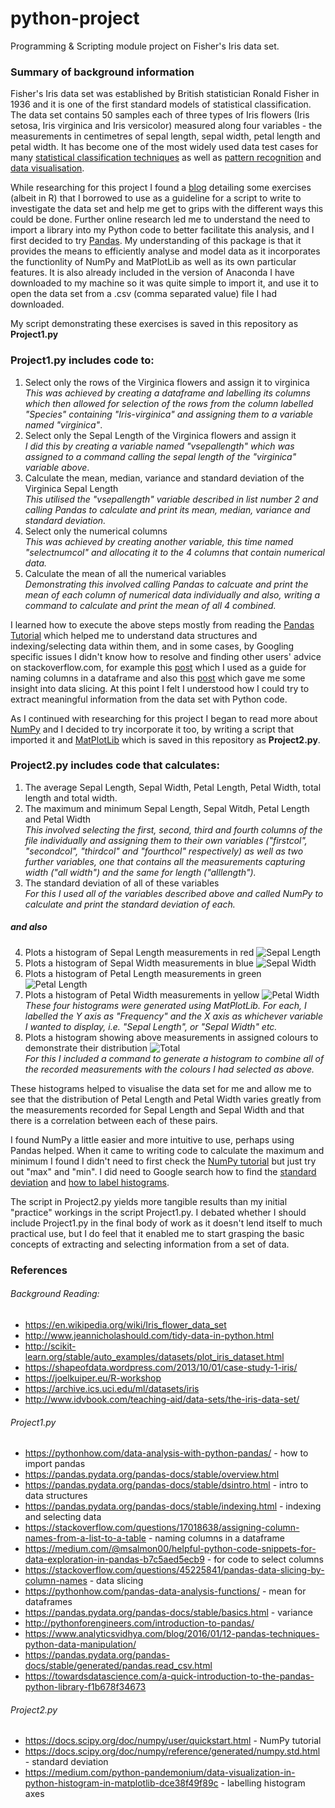 # python-project
Programming &amp; Scripting module project on Fisher's Iris data set.

### Summary of background information
Fisher's Iris data set was established by British statistician Ronald Fisher in 1936 and it is one of the first standard models of statistical classification.  The data set contains 50 samples each of three types of Iris flowers (Iris setosa, Iris virginica and Iris versicolor) measured along four variables - the measurements in centimetres of sepal length, sepal width, petal length and petal width. It has become one of the most widely used data test cases for many [statistical classification techniques](https://en.wikipedia.org/wiki/Iris_flower_data_set) as well as [pattern recognition](https://archive.ics.uci.edu/ml/datasets/iris) and [data visualisation](http://www.idvbook.com/teaching-aid/data-sets/the-iris-data-set).

While researching for this project I found a [blog](https://joelkuiper.eu/R-workshop) detailing some exercises (albeit in R) that I borrowed to use as a guideline for a script to write to investigate the data set and help me get to grips with the different ways this could be done. Further online research led me to understand the need to import a library into my Python code to better facilitate this analysis, and I first decided to try [Pandas](https://pandas.pydata.org/pandas-docs/stable/).  My understanding of this package is that it provides the means to efficiently analyse and model data as it incorporates the functionlity of NumPy and MatPlotLib as well as its own particular features. It is also already included in the version of Anaconda I have downloaded to my machine so it was quite simple to import it, and use it to open the data set from a .csv (comma separated value) file I had downloaded. 

My script demonstrating these exercises is saved in this repository as **Project1.py** <br>

### Project1.py includes code to:
1.  Select only the rows of the Virginica flowers and assign it to virginica <br>
*This was achieved by creating a dataframe and labelling its columns which then allowed for selection of the rows from the column labelled "Species" containing "Iris-virginica" and assigning them to a variable named "virginica"*.  
2.  Select only the Sepal Length of the Virginica flowers and assign it <br>
*I did this by creating a variable named "vsepallength" which was assigned to a command calling the sepal length of the "virginica" variable above*.
3.  Calculate the mean, median, variance and standard deviation of the Virginica Sepal Length <br>
*This utilised the "vsepallength" variable described in list number 2 and calling Pandas to calculate and print its mean, median, variance and standard deviation.*
4.  Select only the numerical columns <br>
*This was achieved by creating another variable, this time named "selectnumcol" and allocating it to the 4 columns that contain numerical data.*
5.  Calculate the mean of all the numerical variables <br>
*Demonstrating this involved calling Pandas to calcuate and print the mean of each column of numerical data individually and also, writing a command to calculate and print the mean of all 4 combined.* 

I learned how to execute the above steps mostly from reading the [Pandas Tutorial](https://pandas.pydata.org/pandas-docs/stable/tutorials.html) which helped me to understand data structures and indexing/selecting data within them, and in some cases, by Googling specific issues I didn't know how to resolve and finding other users' advice on stackoverflow.com, for example this [post](https://stackoverflow.com/questions/17018638/assigning-column-names-from-a-list-to-a-table) which I used as a guide for naming columns in a dataframe and also this [post](https://stackoverflow.com/questions/45225841/pandas-data-slicing-by-column-names) which gave me some insight into data slicing. At this point I felt I understood how I could try to extract meaningful information from the data set with Python code. 

As I continued with researching for this project I began to read more about [NumPy](http://www.numpy.org/) and I decided to try incorporate it too, by writing a script that imported it and [MatPlotLib](https://matplotlib.org/) which is saved in this repository as **Project2.py**.  

### Project2.py includes code that calculates:
1. The average Sepal Length, Sepal Width, Petal Length, Petal Width, total length and total width.
2. The maximum and minimum Sepal Length, Sepal Witdh, Petal Length and Petal Width <br>
*This involved selecting the first, second, third and fourth columns of the file individually and assigning them to their own variables ("firstcol", "secondcol", "thirdcol" and "fourthcol" respectively) as well as two further variables, one that contains all the measurements capturing width ("all width") and the same for length ("alllength").*
3. The standard deviation of all of these variables <br>
*For this I used all of the variables described above and called NumPy to calculate and print the standard deviation of each.*

##### and also
4. Plots a histogram of Sepal Length measurements in red ![Sepal Length](images/Figure1.png)
5. Plots a histogram of Sepal Width measurements in blue ![Sepal Width](images/Figure2.png)
6. Plots a histogram of Petal Length measurements in green ![Petal Length](images/Figure3.png)
7. Plots a histogram of Petal Width measurements in yellow ![Petal Width](images/Figure4.png) <br>
*These four histograms were generated using MatPlotLib. For each, I labelled the Y axis as "Frequency" and the X axis as whichever variable I wanted to display, i.e. "Sepal Length", or "Sepal Width" etc.*
8. Plots a histogram showing above measurements in assigned colours to demonstrate their distribution ![Total](images/Figure5.png) <br>
*For this I included a command to generate a histogram to combine all of the recorded measurements with the colours I had selected as above.* 

These histograms helped to visualise the data set for me and allow me to see that the distribution of Petal Length and Petal Width varies greatly from the measurements recorded for Sepal Length and Sepal Width and that there is a correlation between each of these pairs.

I found NumPy a little easier and more intuitive to use, perhaps using Pandas helped.  When it came to writing code to calculate the maximum and minimum I found I didn't need to first check the [NumPy tutorial](https://docs.scipy.org/doc/numpy/user/quickstart.html) but just try out "max" and "min". I did need to Google search how to find the [standard deviation](https://docs.scipy.org/doc/numpy/reference/generated/numpy.std.html) and [how to label histograms](https://medium.com/python-pandemonium/data-visualization-in-python-histogram-in-matplotlib-dce38f49f89c). 

The script in Project2.py yields more tangible results than my initial "practice" workings in the script Project1.py.  I debated whether I should include Project1.py in the final body of work as it doesn't lend itself to much practical use, but I do feel that it enabled me to start grasping the basic concepts of extracting and selecting information from a set of data. 


### References
###### Background Reading: 
* https://en.wikipedia.org/wiki/Iris_flower_data_set
* http://www.jeannicholashould.com/tidy-data-in-python.html 
* http://scikit-learn.org/stable/auto_examples/datasets/plot_iris_dataset.html
* https://shapeofdata.wordpress.com/2013/10/01/case-study-1-iris/ 
* https://joelkuiper.eu/R-workshop 
* https://archive.ics.uci.edu/ml/datasets/iris
* http://www.idvbook.com/teaching-aid/data-sets/the-iris-data-set/

###### Project1.py
* https://pythonhow.com/data-analysis-with-python-pandas/ - how to import pandas
* https://pandas.pydata.org/pandas-docs/stable/overview.html
* https://pandas.pydata.org/pandas-docs/stable/dsintro.html - intro to data structures
* https://pandas.pydata.org/pandas-docs/stable/indexing.html - indexing and selecting data
* https://stackoverflow.com/questions/17018638/assigning-column-names-from-a-list-to-a-table - naming columns in a dataframe
* https://medium.com/@msalmon00/helpful-python-code-snippets-for-data-exploration-in-pandas-b7c5aed5ecb9 - for code to select columns
* https://stackoverflow.com/questions/45225841/pandas-data-slicing-by-column-names - data slicing
* https://pythonhow.com/pandas-data-analysis-functions/ - mean for dataframes
* https://pandas.pydata.org/pandas-docs/stable/basics.html - variance
* http://pythonforengineers.com/introduction-to-pandas/
* https://www.analyticsvidhya.com/blog/2016/01/12-pandas-techniques-python-data-manipulation/
* https://pandas.pydata.org/pandas-docs/stable/generated/pandas.read_csv.html
* https://towardsdatascience.com/a-quick-introduction-to-the-pandas-python-library-f1b678f34673

###### Project2.py
* https://docs.scipy.org/doc/numpy/user/quickstart.html - NumPy tutorial
* https://docs.scipy.org/doc/numpy/reference/generated/numpy.std.html - standard deviation
* https://medium.com/python-pandemonium/data-visualization-in-python-histogram-in-matplotlib-dce38f49f89c - labelling histogram axes

